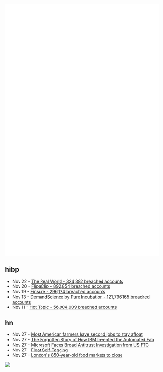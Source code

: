 ![Metrics](https://raw.githubusercontent.com/phixion/phixion/master/metrics.svg)

## hibp

<!--
for https://github.com/phixion/phixion/blob/main/.github/workflows/feeds.yml
-->
<!--START_SECTION:haveibeenpwnd-->
- Nov 22 - [The Real World - 324,382 breached accounts](https://haveibeenpwned.com/PwnedWebsites#TheRealWorld)
- Nov 20 - [FlipaClip - 892,854 breached accounts](https://haveibeenpwned.com/PwnedWebsites#FlipaClip)
- Nov 19 - [Finsure - 296,124 breached accounts](https://haveibeenpwned.com/PwnedWebsites#Finsure)
- Nov 13 - [DemandScience by Pure Incubation - 121,796,165 breached accounts](https://haveibeenpwned.com/PwnedWebsites#DemandScience)
- Nov 11 - [Hot Topic - 56,904,909 breached accounts](https://haveibeenpwned.com/PwnedWebsites#HotTopic)
<!--END_SECTION:haveibeenpwnd-->

## hn

<!--
for https://github.com/phixion/phixion/blob/main/.github/workflows/feeds.yml
-->
<!--START_SECTION:hn-->
- Nov 27 - [Most American farmers have second jobs to stay afloat](https://www.marketplace.org/2024/11/27/to-stay-on-the-farm-more-and-more-farmers-are-working-extra-jobs/)
- Nov 27 - [The Forgotten Story of How IBM Invented the Automated Fab](https://spectrum.ieee.org/semiconductor-fabrication)
- Nov 27 - [Microsoft Faces Broad Antitrust Investigation from US FTC](https://www.bloomberg.com/news/articles/2024-11-27/us-antitrust-watchdog-launches-broad-microsoft-investigation)
- Nov 27 - [Float Self-Tagging](https://arxiv.org/abs/2411.16544)
- Nov 27 - [London's 850-year-old food markets to close](https://www.bbc.co.uk/news/articles/cje050wz22qo)
<!--END_SECTION:hn-->

<!--
for https://yhype.me
-->
![](https://hit.yhype.me/github/profile?user_id=13013670)
